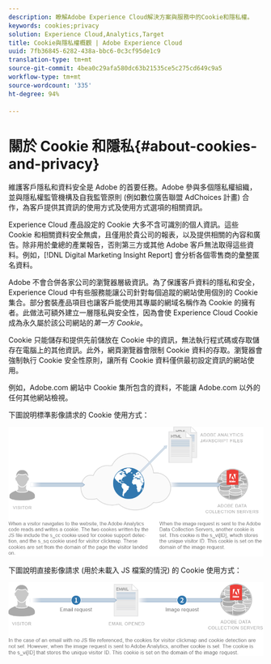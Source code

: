 ```yaml
---
description: 瞭解Adobe Experience Cloud解決方案與服務中的Cookie和隱私權。
keywords: cookies;privacy
solution: Experience Cloud,Analytics,Target
title: Cookie與隱私權概觀 | Adobe Experience Cloud
uuid: 7fb36845-6282-438a-bbc6-0c3cf95de1c9
translation-type: tm+mt
source-git-commit: 4bea0c29afa580dc63b21535ce5c275cd649c9a5
workflow-type: tm+mt
source-wordcount: '335'
ht-degree: 94%

---
```



# 關於 Cookie 和隱私{#about-cookies-and-privacy}

維護客戶隱私和資料安全是 Adobe 的首要任務。Adobe 參與多個隱私權組織，並與隱私權監管機構及自我監管原則 (例如數位廣告聯盟 AdChoices 計畫) 合作，為客戶提供其資訊的使用方式及使用方式選項的相關資訊。

Experience Cloud 產品設定的 Cookie 大多不含可識別的個人資訊。這些 Cookie 和相關資料安全無虞，且僅用於貴公司的報表，以及提供相關的內容和廣告。除非用於彙總的產業報告，否則第三方或其他 Adobe 客戶無法取得這些資料。例如，[!DNL Digital Marketing Insight Report] 會分析各個零售商的彙整匿名資料。

Adobe 不會合併各家公司的瀏覽器層級資訊。為了保護客戶資料的隱私和安全，Experience Cloud 中有些服務能讓公司針對每個追蹤的網站使用個別的 Cookie 集合。部分套裝產品項目也讓客戶能使用其專屬的網域名稱作為 Cookie 的擁有者。此做法可額外建立一層隱私與安全性，因為會使 Experience Cloud Cookie 成為永久屬於該公司網站的&#x200B;*第一方 Cookie*。

Cookie 只能儲存和提供先前儲放在 Cookie 中的資訊，無法執行程式碼或存取儲存在電腦上的其他資訊。此外，網頁瀏覽器會限制 Cookie 資料的存取。瀏覽器會強制執行 Cookie 安全性原則，讓所有 Cookie 資料僅供最初設定資訊的網站使用。

例如，Adobe.com 網站中 Cookie 集所包含的資料，不能讓 Adobe.com 以外的任何其他網站檢視。

下圖說明標準影像請求的 Cookie 使用方式：

![](assets/CookiesProcessGraphic-01.png)

下圖說明直接影像請求 (用於未載入 JS 檔案的情況) 的 Cookie 使用方式：

![](assets/CookiesProcessGraphic2.png)

